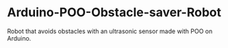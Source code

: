 # Arduino-POO-Obstacle-saver-Robot
Robot that avoids obstacles with an ultrasonic sensor made with POO on Arduino.
